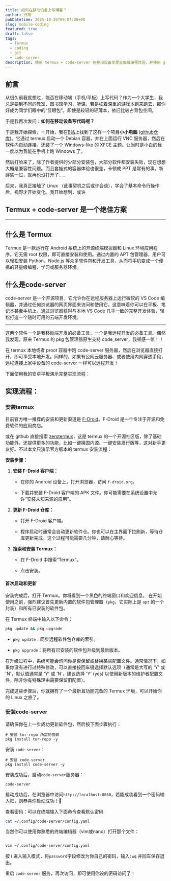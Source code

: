 ```yaml
---
title: 如何在移动设备上写博客？
author: 行简
pubDatetime: 2025-10-26T09:07:00+08
slug: mobile-coding
featured: true
draft: false
tags:
  - Termux
  - coding
  - git
  - code-server
description: 使用 termux + code-server 在移动设备享受桌面级编程体验，并使用 git 进行版本控制，跨平台无缝对接。
---
```


## 前言

从很久前我就想过，能否在移动端（手机/平板）上写代码？作为一个大学生，我总是要到不同的教室、图书馆学习、听课，若是扛着深重的游戏本跑来跑去，那你好成为同学们眼中的“显眼包”。即使是较轻的轻薄本，依旧比较占背包空间。

于是我再次发问：**如何在移动设备写代码呢？**

于是我开始探索，一开始，我在[B站](https://www.bilibili.com)上找到了这样一个项目**小小电脑** ([github仓库](https://github.com/Cateners/tiny_computer))。它通过 termux 启动一个 Debian 容器，并在上面运行 VNC 服务器，然后在软件内自动连接。还装了一个 Windows-like 的 XFCE 主题。让当时是小白的我一度以为我能在手机上跑 Windows 了。

然后打脸来了，除了作者提供的少部分安装包，大部分软件都安装失败，现在想想大概是兼容性问题。而且套娃式的容器体验也很差，卡顿成 PPT 是常有的事。新鲜感一过，就再也没打开了......

后来，我真正接触了 Linux （此事契机之后或许会谈），学会了基本命令行操作后，视野才开始变化。我开始想到，或许

<h2> Termux + code-server 是一个绝佳方案 </h2>

---

## 什么是 Termux

Termux 是一款运行在 Android 系统上的开源终端模拟器和 Linux 环境应用程序。它无需 root 权限，即可直接安装和使用。通过内置的 APT 包管理器，用户可以轻松安装 Python、Node.js 等众多软件包和开发工具，从而将手机变成一个便携的轻量级编程、学习或服务器环境。

## 什么是code-server

code-server 是一个开源项目，它允许你在远程服务器上运行微软的 VS Code 编辑器，并通过任何浏览器的网页界面来访问和使用它。这意味着你可以在平板、笔记本甚至手机上，通过浏览器获得与本地 VS Code 几乎一致的完整开发体验，轻松打造一个随时可用的云端开发环境。

 ---

 这两个软件一个是我移动端开发的必备工具，一个是我远程开发的必备工具。偶然我发现，原来 Termux 的 pkg 包管理器原生支持 code_server，我顿感一惊！！

 在 termux 本地或者 proot 容器中跑 code-server 服务器，然后在浏览器直接打开，即可享受本地开发。同样的，如果有公网云服务器、或者使用内网穿透手段，远程连接上家中设备的 code-server 一样可以远程开发！

 下面使用我的安卓平板演示完整实现流程：

## 实现流程：

### 安装termux

目前官方唯一推荐的安装和更新渠道是 [F-Droid](https://f-droid.org/)。F-Droid 是一个专注于开源和免费软件的应用商店。

或在 github 直接搜索 [zerotermux](https://github.com/hanxinhao000/ZeroTermux)，这是 termux 的一个开源社区版，除了基础功能外，还提供更多的功能，比如一键换国内源、一键安装发行版等，这对新手更友好。不过本文只演示官方版本的 termux 安装流程：

 **安装步骤：**

 1. **安装 F-Droid 客户端：**

    * 在你的 Android 设备上，打开浏览器，访问 `f-droid.org`。

    * 下载并安装 F-Droid 客户端的 APK 文件。你可能需要在系统设置中允许“安装未知来源的应用”。

 2. **更新 F-Droid 仓库：**

    * 打开 F-Droid 客户端。

    * 程序启动时通常会自动更新软件仓。你也可以在主界面下拉刷新，等待仓库更新完成。这个过程可能需要几分钟，请耐心等待。

 3. **搜索和安装 Termux：**

    * 在 F-Droid 中搜索“Termux”。

    * 点击安装。



#### 首次启动和更新

安装完成后，打开 Termux。你将看到一个黑色的终端窗口和欢迎信息。
在开始使用之前，强烈建议首先更新内置的软件包管理器（`pkg`，它实际上是 `apt` 的一个封装）和所有已安装的软件包。

在 Termux 终端中输入以下命令：

```bash
pkg update && pkg upgrade
```

* `pkg update`：同步远程软件包仓库的索引。

* `pkg upgrade`：将所有已安装的软件包升级到最新版本。

在升级过程中，系统可能会询问你是否保留或替换某些配置文件。通常情况下，如果你没有进行过特殊修改，可以直接按回车键选择默认选项（通常是大写的 'Y' 或 'N'，默认值通常是 'Y' 或 'N'，建议选择 'Y' (yes) 以使用新版本的维护者配置文件，除非你有特殊理由需要保留旧配置）。

完成这些步骤后，你就拥有了一个最新且功能完备的 Termux 环境，可以开始你的 Linux 之旅了。

### 安装code-server

请确保你在上一步成功更新软件包，然后按下面步骤执行：
```
# 安装 tur-repo 所需的依赖
pkg install tur-repo -y

```

安装 `code-server`：

```
# 安装 code-server
pkg install code-server -y

```

安装成功后，启动`code-server`服务器：

```
code-server

```

启动成功后，在浏览器中访问`http://localhost:8080`，若能成功看到一个密码输入框，则恭喜你启动成功！🎉

查看密码：可以在终端输入下面命令查看默认密码

```bash
cat ~/.config/code-server/config.yaml

```

当然你可以使用你熟悉的终端编辑器（vim或nano）打开那个文件：
```bash

vim ~/.config/code-server/config.yaml
```

按 i 进入输入模式，将`password`字段修改为你自己的密码，输入`:wq` 并回车保存退出。

重启 `code-server` 服务，再次访问，即可使用你设的密码访问了！

